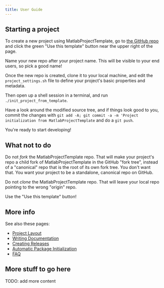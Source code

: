 ```yaml
---
title: User Guide
---
```


## Starting a project

To create a new project using MatlabProjectTemplate, go to [the GitHub repo](https://github.com/janklab/MatlabProjectTemplate) and click the green "Use this template" button near the upper right of the page.

Name your new repo after your project name. This will be visible to your end users, so pick a good name!

Once the new repo is created, clone it to your local machine, and edit the `project_settings.sh` file to define your project's basic properties and metadata.

Then open up a shell session in a terminal, and run `./init_project_from_template`.

Have a look around the modified source tree, and if things look good to you, commit the changes with `git add -A; git commit -a -m 'Project initialization from MatlabProjectTemplate` and do a `git push`.

You're ready to start developing!

## What not to do

Do not _fork_ the MatlabProjectTemplate repo. That will make your project's repo a child fork of MatlabProjectTemplate in the GitHub "fork tree", instead of a "canonical" repo that is the root of its own fork tree. You don't want that. You want your project to be a standalone, canonical repo on GitHub.

Do not _clone_ the MatlabProjectTemplate repo. That will leave your local repo pointing to the wrong "origin" repo.

Use the "Use this template" button!

## More info

See also these pages:

* [Project Layout](ProjectLayout.html)
* [Writing Documentation](WritingDocumentation.html)
* [Creating Releases](Releasing.html)
* [Automatic Package Initialization](AutoInitialization.html)
* [FAQ](FAQ.html)

## More stuff to go here

TODO: add more content
